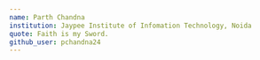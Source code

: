 ```yaml
---
name: Parth Chandna 
institution: Jaypee Institute of Infomation Technology, Noida 
quote: Faith is my Sword.
github_user: pchandna24
---
```

